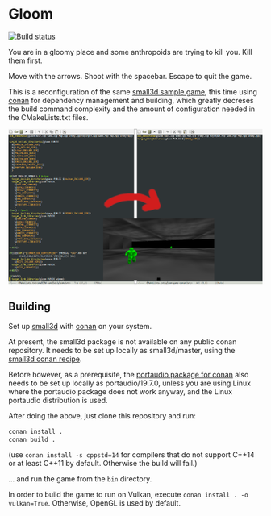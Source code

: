Gloom
=====

[![Build status](https://ci.appveyor.com/api/projects/status/5wkolhu8qg87j992?svg=true)](https://ci.appveyor.com/project/dimi309/gloom-game-conan)

You are in a gloomy place and some anthropoids are trying to kill you.
Kill them first.

Move with the arrows. Shoot with the spacebar. Escape to quit the game.

This is a reconfiguration of the same [small3d sample game](https://github.com/dimi309/small3d-samples/tree/master/gloom), this time using [conan](https://conan.io) for dependency management and building, which greatly decreses the build command complexity and the amount of configuration needed in the CMakeLists.txt files.

![screenshot](screenshot.png)


Building
--------

Set up [small3d](https://github.com/dimi309/small3d-conan) with [conan](https://conan.io) on your system.

At present, the small3d package is not available on any public conan repository. It needs to be set up locally as small3d/master, using the [small3d conan recipe](https://github.com/dimi309/small3d-conan).

Before however, as a prerequisite, the [portaudio package for conan](https://github.com/bincrafters/community/tree/main/recipes/portaudio/19.7.0) also needs to be set up locally as portaudio/19.7.0, unless you are using Linux where the portaudio package does not work anyway, and the Linux portaudio distribution is used.

After doing the above, just clone this repository and run:

	conan install .
	conan build .
	
(use `conan install -s cppstd=14` for compilers that do not support C++14 or at least C++11 by default. Otherwise the build will fail.)
	
... and run the game from the `bin` directory.
	
In order to build the game to run on Vulkan, execute `conan install . -o vulkan=True`. Otherwise, OpenGL is used by default.
